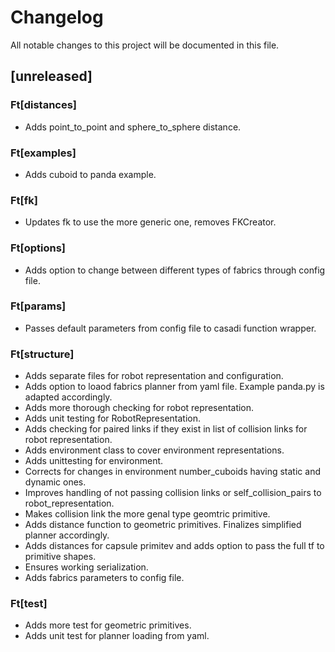 # Changelog

All notable changes to this project will be documented in this file.

## [unreleased]

### Ft[distances]

- Adds point_to_point and sphere_to_sphere distance.

### Ft[examples]

- Adds cuboid to panda example.

### Ft[fk]

- Updates fk to use the more generic one, removes FKCreator.

### Ft[options]

- Adds option to change between different types of fabrics through config file.

### Ft[params]

- Passes default parameters from config file to casadi function wrapper.

### Ft[structure]

- Adds separate files for robot representation and configuration.
- Adds option to loaod fabrics planner from yaml file. Example panda.py is adapted accordingly.
- Adds more thorough checking for robot representation.
- Adds unit testing for RobotRepresentation.
- Adds checking for paired links if they exist in list of collision links for robot representation.
- Adds environment class to cover environment representations.
- Adds unittesting for environment.
- Corrects for changes in environment number_cuboids having static and dynamic ones.
- Improves handling of not passing collision links or self_collision_pairs to robot_representation.
- Makes collision link the more genal type geomtric primitive.
- Adds distance function to geometric primitives. Finalizes simplified planner accordingly.
- Adds distances for capsule primitev and adds option to pass the full tf to primitive shapes.
- Ensures working serialization.
- Adds fabrics parameters to config file.

### Ft[test]

- Adds more test for geometric primitives.
- Adds unit test for planner loading from yaml.

<!-- generated by git-cliff -->
